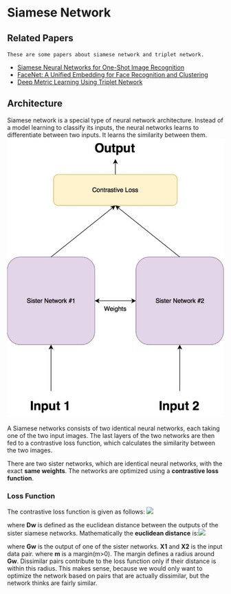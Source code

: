 
# Siamese Network

## Related Papers
```
These are some papers about siamese network and triplet network.
```
- [Siamese Neural Networks for One-Shot Image Recognition](https://www.cs.cmu.edu/~rsalakhu/papers/oneshot1.pdf)
- [FaceNet: A Unified Embedding for Face Recognition and Clustering](https://arxiv.org/pdf/1503.03832.pdf)
- [Deep Metric Learning Using Triplet Network](https://arxiv.org/pdf/1412.6622.pdf)

## Architecture
Siamese network is a special type of neural network architecture. Instead of a model learning to classify its inputs, the neural networks learns to differentiate between two inputs. It learns the similarity between them.
![siameseNN](images/siameseNN/siameseNN.jpeg)

A Siamese networks consists of two identical neural networks, each taking one of the two input images. The last layers of the two networks are then fed to a contrastive loss function, which calculates the similarity between the two images.

There are two sister networks, which are identical neural networks, with the exact **same weights**. The networks are optimized using a **contrastive loss function**.

### Loss Function
The contrastive loss function is given as follows:
![](https://cdn-images-1.medium.com/max/1600/1*tzGB6D97tHWR_-NJ8FKknw.jpeg)

where **Dw** is defined as the euclidean distance between the outputs of the sister siamese networks. Mathematically the **euclidean distance** is:![](https://cdn-images-1.medium.com/max/1600/1*6JCpYpYVJnpgYwupVIHSpg.jpeg)

where **Gw** is the output of one of the sister networks. **X1** and **X2** is the input data pair.
where **m** is a margin(m>0). The margin defines a radius around **Gw**. Dissimilar pairs contribute to the loss function only if their distance is within this radius. This makes sense, because we would only want to optimize the network based on pairs that are actually dissimilar, but the network thinks are fairly similar.
